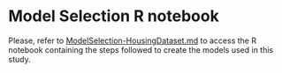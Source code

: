 # Model Selection R notebook

Please, refer to [ModelSelection-HousingDataset.md](ModelSelection-HousingDataset.md) to access the R notebook containing the steps followed to create the models used in this study.